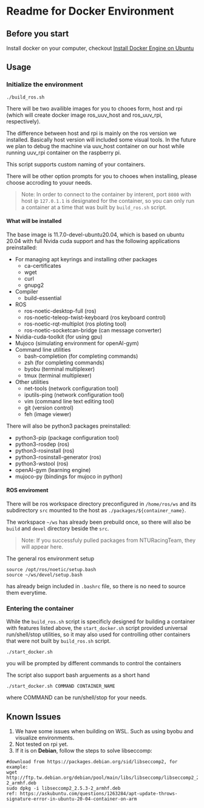 # Readme for Docker Environment
## Before you start
Install docker on your computer, checkout [Install Docker Engine on Ubuntu](https://docs.docker.com/engine/install/ubuntu/)

## Usage
### Initialize the environment
```bash=
./build_ros.sh
```
There will be two availible images for you to chooes form, host and rpi (which will create docker image ros_uuv_host and ros_uuv_rpi, respectively).

The difference between host and rpi is mainly on the ros version we installed. Basically host version will included some visual tools. 
In the future we plan to debug the machine via uuv_host container on our host while running uuv_rpi container on the raspberry pi.

This script supports custom naming of your containers.

There will be other option prompts for you to chooes when installing, please choose accroding to youur needs.

> Note: In order to connect to the container by interent, port `8080` with host ip `127.0.1.1` is designated for the container, so you can only run a container at a time that was built by `build_ros.sh` script.

#### What will be installed
The base image is 11.7.0-devel-ubuntu20.04, which is based on ubuntu 20.04 with full Nvida cuda support and has the following applications preinstalled:
- For managing apt keyrings and installing other packages
    - ca-certificates
    - wget
    - curl
    - gnupg2
- Compiler
    - build-essential
- ROS
    - ros-noetic-desktop-full (ros)
    - ros-noetic-teleop-twist-keyboard (ros keyboard control)
    - ros-noetic-rqt-multiplot (ros ploting tool)
    - ros-noetic-socketcan-bridge (can message converter)
- Nvidia-cuda-toolkit (for using gpu)
- Mujoco (simulating environment for openAI-gym)
- Command line utilities
    - bash-completion (for completing commands)
    - zsh (for completing commands)
    - byobu (terminal multiplexer)
    - tmux (terminal multiplexer)
- Other utilities
    - net-tools (network configuration tool)
    - iputils-ping (network configuration tool)
    - vim (command line text editing tool)
    - git (version control)
    - feh (image viewer)

There will also be python3 packages preinstalled:
- python3-pip (package configuration tool)
- python3-rosdep (ros)
- python3-rosinstall (ros)
- python3-rosinstall-generator (ros)
- python3-wstool (ros)
- openAI-gym (learning engine)
- mujoco-py (bindings for mujoco in python)

#### ROS enviroment
There will be ros workspace directory preconfigured in `/home/ros/ws` and its subdirectory `src` mounted to the host as `./packages/${container_name}`.

The workspace `~/ws` has already been prebuild once, so there will also be `build` and `devel` directory beside the `src`.
> Note: If you successfuly pulled packages from NTURacingTeam, they will appear here.

The general ros environment setup
```bash=
source /opt/ros/noetic/setup.bash
source ~/ws/devel/setup.bash
```
has already beign included in `.bashrc` file, so there is no need to source them everytime.
### Entering the container
While the `build_ros.sh` script is specificly designed for building a container with features listed above, the `start_docker.sh` script provided universal run/shell/stop utilities, so it may also used for controlling other containers that were not built by `build_ros.sh` script.
```bash=
./start_docker.sh
```
you will be prompted by different commands to control the containers

The script also support bash arguements as a short hand
```bash=
./start_docker.sh COMMAND CONTAINER_NAME
```
where COMMAND can be run/shell/stop for your needs.

## Known Issues
1. We have some issues when building on WSL. Such as using byobu and visualize environments.
2. Not tested on rpi yet.
3. If it is on **Debian**, follow the steps to solve libseccomp:
```bash=
#download from https://packages.debian.org/sid/libseccomp2, for example: 
wget http://ftp.tw.debian.org/debian/pool/main/libs/libseccomp/libseccomp2_2.5.3-2_armhf.deb
sudo dpkg -i libseccomp2_2.5.3-2_armhf.deb
ref: https://askubuntu.com/questions/1263284/apt-update-throws-signature-error-in-ubuntu-20-04-container-on-arm
```